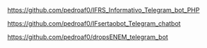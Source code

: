 

https://github.com/pedroaf0/IFRS_Informativo_Telegram_bot_PHP


https://github.com/pedroaf0/IFsertaobot_Telegram_chatbot



https://github.com/pedroaf0/dropsENEM_telegram_bot